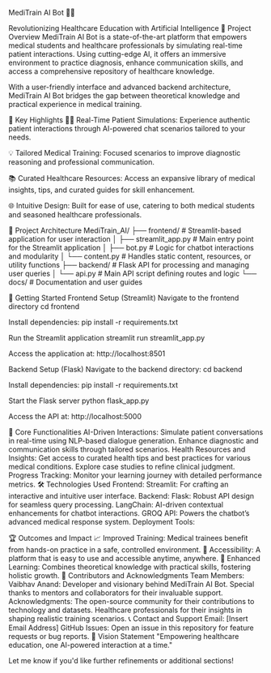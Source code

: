 MediTrain AI Bot 🤖💊


Revolutionizing Healthcare Education with Artificial Intelligence
📝 Project Overview
MediTrain AI Bot is a state-of-the-art platform that empowers medical students and healthcare professionals by simulating real-time patient interactions. Using cutting-edge AI, it offers an immersive environment to practice diagnosis, enhance communication skills, and access a comprehensive repository of healthcare knowledge.

With a user-friendly interface and advanced backend architecture, MediTrain AI Bot bridges the gap between theoretical knowledge and practical experience in medical training.

🌟 Key Highlights
🧑‍⚕️ Real-Time Patient Simulations:
Experience authentic patient interactions through AI-powered chat scenarios tailored to your needs.

💡 Tailored Medical Training:
Focused scenarios to improve diagnostic reasoning and professional communication.

📚 Curated Healthcare Resources:
Access an expansive library of medical insights, tips, and curated guides for skill enhancement.

🌐 Intuitive Design:
Built for ease of use, catering to both medical students and seasoned healthcare professionals.

🔧 Project Architecture
MediTrain_AI/
├── frontend/ # Streamlit-based application for user interaction
│ ├── streamlit_app.py # Main entry point for the Streamlit application
│ ├── bot.py # Logic for chatbot interactions and modularity
│ └── content.py # Handles static content, resources, or utility functions
├── backend/ # Flask API for processing and managing user queries
│ └── api.py # Main API script defining routes and logic
└── docs/ # Documentation and user guides

🚀 Getting Started
Frontend Setup (Streamlit)
Navigate to the frontend directory
cd frontend

Install dependencies:
pip install -r requirements.txt

Run the Streamlit application
streamlit run streamlit_app.py

Access the application at:
http://localhost:8501

Backend Setup (Flask)
Navigate to the backend directory:
cd backend

Install dependencies:
pip install -r requirements.txt

Start the Flask server
python flask_app.py

Access the API at:
http://localhost:5000

🎯 Core Functionalities
AI-Driven Interactions:
Simulate patient conversations in real-time using NLP-based dialogue generation.
Enhance diagnostic and communication skills through tailored scenarios.
Health Resources and Insights:
Get access to curated health tips and best practices for various medical conditions.
Explore case studies to refine clinical judgment.
Progress Tracking:
Monitor your learning journey with detailed performance metrics.
🛠️ Technologies Used
Frontend:
Streamlit: For crafting an interactive and intuitive user interface.
Backend:
Flask: Robust API design for seamless query processing.
LangChain: AI-driven contextual enhancements for chatbot interactions.
GROQ API: Powers the chatbot’s advanced medical response system.
Deployment Tools:

🏆 Outcomes and Impact
📈 Improved Training: Medical trainees benefit from hands-on practice in a safe, controlled environment.
🌟 Accessibility: A platform that is easy to use and accessible anytime, anywhere.
🚀 Enhanced Learning: Combines theoretical knowledge with practical skills, fostering holistic growth.
👥 Contributors and Acknowledgments
Team Members:
Vaibhav Anand: Developer and visionary behind MediTrain AI Bot.
Special thanks to mentors and collaborators for their invaluable support.
Acknowledgments:
The open-source community for their contributions to technology and datasets.
Healthcare professionals for their insights in shaping realistic training scenarios.
📞 Contact and Support
Email: [Insert Email Address]
GitHub Issues: Open an issue in this repository for feature requests or bug reports.
🌟 Vision Statement
"Empowering healthcare education, one AI-powered interaction at a time."

Let me know if you'd like further refinements or additional sections!
